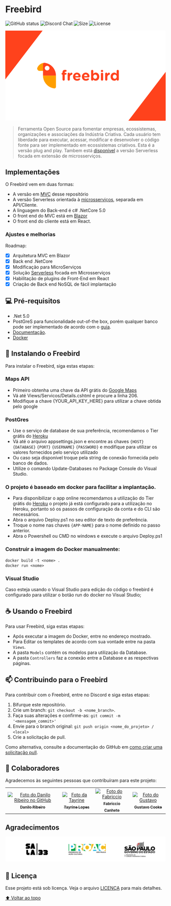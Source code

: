 # Freebird

<!---Esses são exemplos. Veja https://shields.io para outras pessoas ou para personalizar este conjunto de escudos. Você pode querer incluir dependências, status do projeto e informações de licença aqui--->

![GitHub status](https://img.shields.io/github/checks-status/Sala33/FreebirdTech/82f0cc49f3e86f97cd259c4dec2189954a98df1f)
![Discord Chat](https://img.shields.io/discord/785957787594915851)
![Size](https://img.shields.io/github/repo-size/Sala33/FreebirdTech)
![License](https://img.shields.io/github/license/Sala33/FreebirdTech)

<img src="Readme/Opcao2.png" alt="exemplo imagem">

>Ferramenta Open Source para fomentar empresas, ecossistemas, organizações e associações da Indústria Criativa. Cada usuário tem liberdade para executar, acessar, modificar e desenvolver o código fonte para ser implementado em ecossistemas criativos. Esta é a versão plug and play. Tambem está [disponível](https://github.com/Sala33/freebird-react-api) a versão Serverless focada em extensão de microsserviços.

## Implementações

O Freebird vem em duas formas:
* A versão em [MVC](https://towardsdatascience.com/everything-you-need-to-know-about-mvc-architecture-3c827930b4c1) desse repositório
* A versão Serverless orientada à [microsserviços](https://github.com/Sala33/freebird-react-api), separada em API/Cliente.
* A linguagem do Back-end é c# .NetCore 5.0
* O front end do MVC está em [Blazor](https://dotnet.microsoft.com/en-us/apps/aspnet/web-apps/blazor)
* O front end do cliente está em React.

### Ajustes e melhorias

Roadmap:

- [x] Arquitetura MVC em Blazor
- [x] Back end .NetCore
- [x] Modificação para MicroServiços
- [x] Solução [Serverless](https://github.com/Sala33/freebird-react-api) focada em Microsserviços
- [x] Habilitação de plugins de Front-End em React
- [X] Criação de Back end NoSQL de fácil implantação

## 💻 Pré-requisitos
<!---Estes são apenas requisitos de exemplo. Adicionar, duplicar ou remover conforme necessário--->
* .Net 5.0
* PostGreS para funcionalidade out-of-the box, porém qualquer banco pode ser implementado de acordo com o [guia](https://docs.microsoft.com/en-us/ef/core/providers/?tabs=dotnet-core-cli).
* [Documentação](https://freebirdcore.herokuapp.com/documentation/index.html).
* [Docker](https://docs.docker.com/get-docker/)

## 🚀 Instalando o Freebird

Para instalar o Freebird, siga estas etapas:

### Maps API
* Primeiro obtenha uma chave da API grátis do [Google Maps](https://developers.google.com/maps/documentation)
* Vá até Views/Servicos/Details.cshtml e procure a linha 206.
* Modifique a chave {YOUR_API_KEY_HERE} para utilizar a chave obtida pelo google

### PostGres
* Use o serviço de database de sua preferência, recomendamos o Tier grátis do [Heroku](https://devcenter.heroku.com/articles/heroku-postgresql)
* Vá até o arquivo appsettings.json e encontre as chaves `{HOST}` `{DATABASE}` `{PORT}` `{USERNAME}` `{PASSWORD}` e modifique para utilizar os valores fornecidos pelo serviço utilizado
* Ou caso seja disponível troque pela string de conexão fornecida pelo banco de dados.
* Utilize o comando Update-Databases no Package Console do Visual Studio.

### O projeto é baseado em docker para facilitar a implantação.

* Para disponibilizar o app online recomendamos a utilização do Tier grátis do [Heroku](https://medium.com/@lorranpalmeira/deploy-de-uma-aplica%C3%A7%C3%A3o-net-core-3-0-docker-no-heroku-481c21f8d3c5) o projeto já está configurado para a utilização no Heroku, portanto só os passos de configuração da conta e do CLI são necessários.
* Abra o arquivo Deploy.ps1 no seu editor de texto de preferência.
* Troque o nome nas chaves `{APP-NAME}` para o nome definido no passo anterior.
* Abra o Powershell ou CMD no windows e execute o arquivo Deploy.ps1

### Construir a imagem do Docker manualmente:
```
docker build -t <nome> .
docker run <nome>
```
### Visual Studio

Caso esteja usando o Visual Studio para edição do código o freebird é configurado para utilizar o botão run do docker no Visual Studio;

## ☕ Usando o Freebird

Para usar Freebird, siga estas etapas:

* Após executar a imagem do Docker, entre no endereço mostrado.
* Para Editar os templates de acordo com sua vontade entre na pasta `Views`.
* A pasta `Models` contém os modelos para utilização da Database.
* A pasta `Controllers` faz a conexão entre a Database e as respectivas páginas.

## 📫 Contribuindo para o Freebird
<!---Se o seu README for longo ou se você tiver algum processo ou etapas específicas que deseja que os contribuidores sigam, considere a criação de um arquivo CONTRIBUTING.md separado--->
Para contribuir com o Freebird, entre no Discord e siga estas etapas:

1. Bifurque este repositório.
2. Crie um branch: `git checkout -b <nome_branch>`.
3. Faça suas alterações e confirme-as: `git commit -m '<mensagem_commit>'`
4. Envie para o branch original: `git push origin <nome_do_projeto> / <local>`
5. Crie a solicitação de pull.

Como alternativa, consulte a documentação do GitHub em [como criar uma solicitação pull](https://help.github.com/en/github/collaborating-with-issues-and-pull-requests/creating-a-pull-request).

## 🤝 Colaboradores

Agradecemos às seguintes pessoas que contribuíram para este projeto:

<table>
  <tr>
    <td align="center">
      <a href="https://github.com/c0nundrum">
        <img src="https://avatars.githubusercontent.com/u/7014553?s=400&u=065c83fe069588dff1cbf06aa54690f50fda7e2c&v=4" width="100px;" alt="Foto do Danilo Ribeiro no GitHub"/><br>
        <sub>
          <b>Danilo Ribeiro</b>
        </sub>
      </a>
    </td>
    <td align="center">
      <a href="https://github.com/enirya">
        <img src="https://avatars.githubusercontent.com/u/24363588?v=4" width="100px;" alt="Foto da Tayrine"/><br>
        <sub>
          <b>Tayrine Lopes</b>
        </sub>
      </a>
    </td>
    <td align="center">
      <a href="https://github.com/fabricciocanhete">
        <img src="https://avatars.githubusercontent.com/u/82179914?v=4" width="100px;" alt="Foto do Fabriccio"/><br>
        <sub>
          <b>Fabriccio Canhete</b>
        </sub>
      </a>
    </td>
    <td align="center">
      <a href="https://github.com/guscooke">
        <img src="https://avatars.githubusercontent.com/u/54864329?v=4" width="100px;" alt="Foto do Gustavo"/><br>
        <sub>
          <b>Gustavo Cooke</b>
        </sub>
      </a>
    </td>
  </tr>
</table>

## Agradecimentos

<img src="Readme/regua.png" alt="logos">

## 📝 Licença

Esse projeto está sob licença. Veja o arquivo [LICENÇA](LICENSE.md) para mais detalhes.

[⬆ Voltar ao topo](#freebird)<br>
